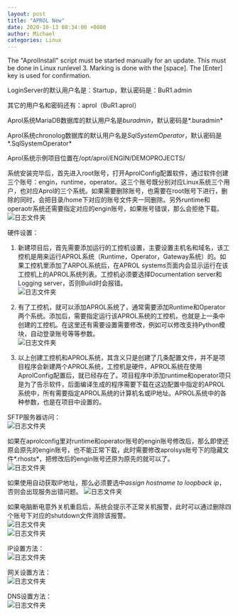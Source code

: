 ```yaml
---
layout: post
title: "APROL New"
date: 2020-10-13 08:34:00 +0800
author: Michael
categories: Linux
---
```


The "AprolInstall" script must be started manually for an update. This must be done in Linux runlevel 3. Marking is done with the [space]. The [Enter] key is used for confirmation.

LoginServer的默认用户名是：Startup，默认密码是：BuR1.admin

其它的用户名和密码还有：aprol（BuR1.aprol）

Aprol系统MariaDB数据库的默认用户名是*buradmin*，默认密码是*.buradmin* 

Aprol系统chronolog数据库的默认用户名是*SqlSystemOperator*，默认密码是*.SqlSystemOperator* 

Aprol系统示例项目位置在/opt/aprol/ENGIN/DEMOPROJECTS/

系统安装完毕后，首先进入root账号，打开AprolConfig配置软件，通过软件创建三个账号：engin，runtime，operator。这三个账号既分别对应Linux系统三个用户，也对应Aprol的三个系统。如果需要删除账号，也需要在root账号下进行，删除的同时，会把目录/home下对应的账号文件夹一同删除。另外runtime和operaotr系统还需要指定对应的engin账号，如果账号错误，那么会拒绝下载。  
![日志文件夹](/assets/aprol/AprolConfig.png)

硬件设置：

1. 新建项目后，首先需要添加运行的工控机设置，主要设置主机名和域名，该工控机是用来运行APROL系统（Runtime，Operator，Gateway系统）的。如果工控机里添加了ARPOL系统后，在APROL systems页面内会显示运行在该工控机上的APROL系统列表。工控机必须要选择Documentation server和Logging server，否则Build时会报错。  
![日志文件夹](/assets/aprol/APC910.png)

2. 有了工控机，就可以添加APROL系统了，通常需要添加Runtime和Operator两个系统。添加后，需要指定运行该APROL系统的工控机，也就是上一条中创建的工控机。在这里还有需要设置需要修改，例如可以修改支持Python模块，自动登录账号等等参数。    
![日志文件夹](/assets/aprol/runtime.png)

3. 以上创建工控机和APROL系统，其含义只是创建了几条配置文件，并不是项目程序会新建两个APROL系统，工控机是硬件，APROL系统在使用AprolConfig配置后，就已经存在了。项目程序中添加runtime和operator项只是为了告示软件，后面编译生成的程序需要下载在这边配置中指定的APROL系统中，所有需要指定APROL系统的计算机名或IP地址。APROL系统中的各种参数，也是在项目中设置的。

SFTP服务器访问：  
![日志文件夹](/assets/aprol/sftp.png)

如果在aprolconfig里对runtime和operator账号的engin账号修改后，那么即使还原会原先的engin账号，也不能正常下载，此时需要修改aprolsys账号下的隐藏文件*.rhosts*，把修改后的engin账号还原为原先的就可以了。  
![日志文件夹](/assets/aprol/rhosts.png)

如果使用自动获取IP地址，那么必须要选中*assign hostname to loopback ip*，否则会出现服务出错问题。 
![日志文件夹](/assets/aprol/loopback.png) 

如果电脑断电意外关机重启后，系统会提示不正常关机报警，此时可以通过删除四个账号下对应的shutdown文件消除该报警。  
![日志文件夹](/assets/aprol/Backupsfound.png)   
![日志文件夹](/assets/aprol/shutdown.png) 

IP设置方法：  
![日志文件夹](/assets/aprol/ip.png)

网关设置方法：  
![日志文件夹](/assets/aprol/gateway.png)

DNS设置方法：  
![日志文件夹](/assets/aprol/dns.png)